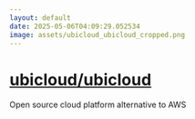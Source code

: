 ```yaml
---
layout: default
date: 2025-05-06T04:09:29.052534
image: assets/ubicloud_ubicloud_cropped.png
---
```


# [ubicloud/ubicloud](https://github.com/ubicloud/ubicloud)

Open source cloud platform alternative to AWS
